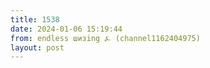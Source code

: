 ```yaml
---
title: 1538
date: 2024-01-06 15:19:44
from: endless шизing ⍼ (channel1162404975)
layout: post
---
```



